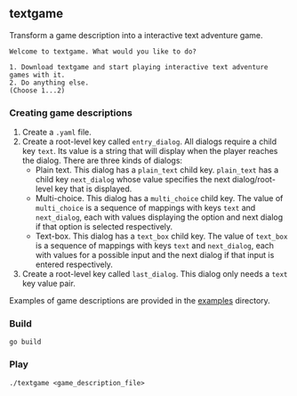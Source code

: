 ## textgame

Transform a game description into a interactive text adventure game.

```
Welcome to textgame. What would you like to do?

1. Download textgame and start playing interactive text adventure games with it.
2. Do anything else.
(Choose 1...2)
```

### Creating game descriptions

1. Create a `.yaml` file.
2. Create a root-level key called `entry_dialog`. All dialogs require a child key `text`. Its value is a string that will display when the player reaches the dialog. There are three kinds of dialogs:
    - Plain text. This dialog has a `plain_text` child key. `plain_text` has a child key `next_dialog` whose value specifies the next dialog/root-level key that is displayed.
    - Multi-choice. This dialog has a `multi_choice` child key. The value of `multi_choice` is a sequence of mappings with keys `text` and `next_dialog`, each with values displaying the option and next dialog if that option is selected respectively.
    - Text-box. This dialog has a `text_box` child key. The value of `text_box` is a sequence of mappings with keys `text` and `next_dialog`, each with values for a possible input and the next dialog if that input is entered respectively.
3. Create a root-level key called `last_dialog`. This dialog only needs a `text` key value pair.

Examples of game descriptions are provided in the [examples](examples/) directory.

### Build

```
go build
```

### Play

```
./textgame <game_description_file>
```
